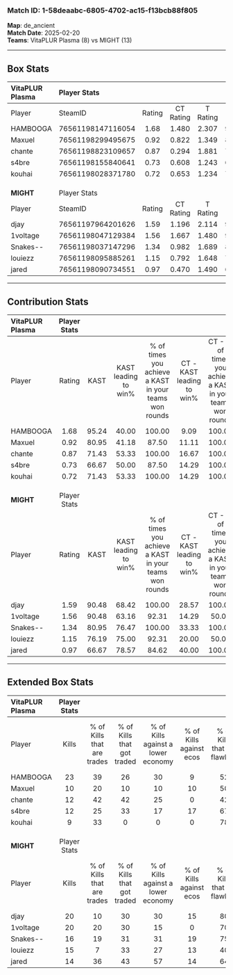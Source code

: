 ### Match ID: 1-58deaabc-6805-4702-ac15-f13bcb88f805  
**Map**: de_ancient  
**Match Date**: 2025-02-20  
**Teams**: VitaPLUR Plasma (8) vs MIGHT (13)  

---  

## Box Stats  

| **VitaPLUR Plasma** | Player Stats      |        |           |          |       |       |       |         |        |      |     |
| :- | :- | :-: | :-: | :-: | :-: | :-: | :-: | :-: | :-: | :-: | :-: |
| Player              | SteamID           | Rating | CT Rating | T Rating | KAST  |  ADR  | Kills | Assists | Deaths | K/D  | HS% |
| HAMBOOGA            | 76561198147116054 |  1.68  |   1.480   |  2.307   | 95.24 | 116.2 |  23   |    8    |   17   | 1.35 | 56  |
| Maxuel              | 76561198299495675 |  0.92  |   0.822   |  1.349   | 80.95 | 70.0  |  10   |    8    |   16   | 0.63 | 80  |
| chante              | 76561198823109657 |  0.87  |   0.294   |  1.881   | 71.43 | 57.8  |  12   |    9    |   17   | 0.71 | 25  |
| s4bre               | 76561198155840641 |  0.73  |   0.608   |  1.243   | 66.67 | 49.5  |  12   |    2    |   19   | 0.63 | 41  |
| kouhai              | 76561198028371780 |  0.72  |   0.653   |  1.234   | 71.43 | 52.4  |   9   |    2    |   16   | 0.56 | 44  |
|                     |                   |        |           |          |       |       |       |         |        |      |     |
|                     |                   |        |           |          |       |       |       |         |        |      |     |
|                     |                   |        |           |          |       |       |       |         |        |      |     |
| **MIGHT**           | Player Stats      |        |           |          |       |       |       |         |        |      |     |
| Player              | SteamID           | Rating | CT Rating | T Rating | KAST  |  ADR  | Kills | Assists | Deaths | K/D  | HS% |
| djay                | 76561197964201626 |  1.59  |   1.196   |  2.114   | 90.48 | 94.4  |  20   |    5    |   11   | 1.82 | 40  |
| 1voltage            | 76561198047129384 |  1.56  |   1.667   |  1.480   | 90.48 | 76.0  |  20   |    0    |   9    | 2.22 | 45  |
| Snakes--            | 76561198037147296 |  1.34  |   0.982   |  1.689   | 80.95 | 100.2 |  16   |    7    |   13   | 1.23 | 43  |
| louiezz             | 76561198095885261 |  1.15  |   0.792   |  1.648   | 76.19 | 92.2  |  15   |   10    |   17   | 0.88 | 80  |
| jared               | 76561198090734551 |  0.97  |   0.470   |  1.490   | 66.67 | 70.1  |  14   |    6    |   16   | 0.88 | 50  |
---  

## Contribution Stats  

| **VitaPLUR Plasma** | Player Stats |       |                      |                                                        |                           |                                                             |                          |                                                            |
| :- | :-: | :-: | :-: | :-: | :-: | :-: | :-: | :-: |
| Player              |    Rating    | KAST  | KAST leading to win% | % of times you achieve a KAST in your teams won rounds | CT - KAST leading to win% | CT - % of times you achieve a KAST in your teams won rounds | T - KAST leading to win% | T - % of times you achieve a KAST in your teams won rounds |
| HAMBOOGA            |     1.68     | 95.24 |        40.00         |                         100.00                         |           9.09            |                           100.00                            |          77.78           |                           100.00                           |
| Maxuel              |     0.92     | 80.95 |        41.18         |                         87.50                          |           11.11           |                           100.00                            |          75.00           |                           85.71                            |
| chante              |     0.87     | 71.43 |        53.33         |                         100.00                         |           16.67           |                           100.00                            |          77.78           |                           100.00                           |
| s4bre               |     0.73     | 66.67 |        50.00         |                         87.50                          |           14.29           |                           100.00                            |          85.71           |                           85.71                            |
| kouhai              |     0.72     | 71.43 |        53.33         |                         100.00                         |           14.29           |                           100.00                            |          87.50           |                           100.00                           |
|                     |              |       |                      |                                                        |                           |                                                             |                          |                                                            |
|                     |              |       |                      |                                                        |                           |                                                             |                          |                                                            |
|                     |              |       |                      |                                                        |                           |                                                             |                          |                                                            |
| **MIGHT**           | Player Stats |       |                      |                                                        |                           |                                                             |                          |                                                            |
| Player              |    Rating    | KAST  | KAST leading to win% | % of times you achieve a KAST in your teams won rounds | CT - KAST leading to win% | CT - % of times you achieve a KAST in your teams won rounds | T - KAST leading to win% | T - % of times you achieve a KAST in your teams won rounds |
| djay                |     1.59     | 90.48 |        68.42         |                         100.00                         |           28.57           |                           100.00                            |          91.67           |                           100.00                           |
| 1voltage            |     1.56     | 90.48 |        63.16         |                         92.31                          |           14.29           |                            50.00                            |          91.67           |                           100.00                           |
| Snakes--            |     1.34     | 80.95 |        76.47         |                         100.00                         |           33.33           |                           100.00                            |          100.00          |                           100.00                           |
| louiezz             |     1.15     | 76.19 |        75.00         |                         92.31                          |           20.00           |                            50.00                            |          100.00          |                           100.00                           |
| jared               |     0.97     | 66.67 |        78.57         |                         84.62                          |           40.00           |                           100.00                            |          100.00          |                           81.82                            |
---  

## Extended Box Stats  

| **VitaPLUR Plasma** | Player Stats |                            |                            |                                    |                         |                              |                                 |        |                             |                                     |                          |                               |                            |
| :- | :-: | :-: | :-: | :-: | :-: | :-: | :-: | :-: | :-: | :-: | :-: | :-: | :-: |
| Player              |    Kills     | % of Kills that are trades | % of Kills that got traded | % of Kills against a lower economy | % of Kills against ecos | % of Kills that are flawless | % of Kills that are close duels | Deaths | % of Deaths that get traded | % of Deaths against a lower economy | % of Deaths against ecos | % of Deaths that are flawless | % of Deaths that are close |
| HAMBOOGA            |      23      |             39             |             26             |                 30                 |            9            |              52              |                9                |   17   |             35              |                  6                  |            0             |              35               |             6              |
| Maxuel              |      10      |             20             |             10             |                 10                 |           10            |              50              |                0                |   16   |             31              |                 19                  |            6             |              63               |             6              |
| chante              |      12      |             42             |             42             |                 25                 |            0            |              42              |                0                |   17   |             24              |                 18                  |            6             |              71               |             0              |
| s4bre               |      12      |             25             |             33             |                 17                 |           17            |              67              |                8                |   19   |             32              |                 11                  |            5             |              84               |             5              |
| kouhai              |      9       |             33             |             0              |                 0                  |            0            |              78              |               11                |   16   |             44              |                 19                  |            6             |              81               |             13             |
|                     |              |                            |                            |                                    |                         |                              |                                 |        |                             |                                     |                          |                               |                            |
|                     |              |                            |                            |                                    |                         |                              |                                 |        |                             |                                     |                          |                               |                            |
|                     |              |                            |                            |                                    |                         |                              |                                 |        |                             |                                     |                          |                               |                            |
| **MIGHT**           | Player Stats |                            |                            |                                    |                         |                              |                                 |        |                             |                                     |                          |                               |                            |
| Player              |    Kills     | % of Kills that are trades | % of Kills that got traded | % of Kills against a lower economy | % of Kills against ecos | % of Kills that are flawless | % of Kills that are close duels | Deaths | % of Deaths that get traded | % of Deaths against a lower economy | % of Deaths against ecos | % of Deaths that are flawless | % of Deaths that are close |
| djay                |      20      |             10             |             30             |                 30                 |           15            |              80              |                0                |   11   |             45              |                 36                  |            0             |              64               |             18             |
| 1voltage            |      20      |             20             |             30             |                 15                 |            0            |              70              |               10                |   9    |             11              |                 11                  |            0             |              78               |             11             |
| Snakes--            |      16      |             19             |             31             |                 31                 |           19            |              75              |               13                |   13   |             15              |                 31                  |            0             |              54               |             0              |
| louiezz             |      15      |             7              |             33             |                 27                 |           13            |              40              |                7                |   17   |             29              |                 24                  |            6             |              53               |             0              |
| jared               |      14      |             36             |             43             |                 57                 |           14            |              64              |                0                |   16   |             19              |                 25                  |            6             |              50               |             6              |
